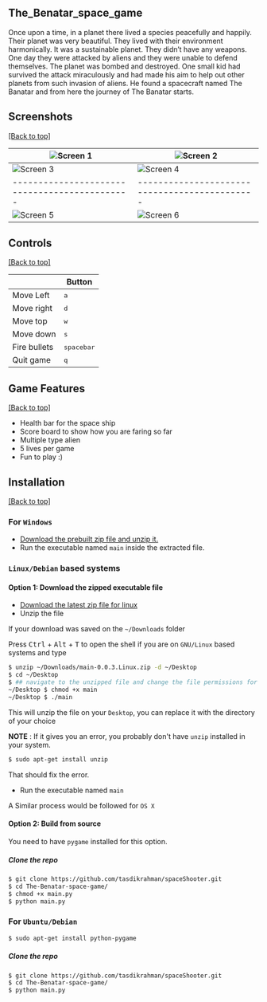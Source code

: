 ## The_Benatar_space_game

Once upon a time, in a planet there lived a species peacefully and happily. Their planet was very beautiful. They lived with their environment harmonically. It was a sustainable planet. They didn’t have any weapons. One day they were attacked by aliens and they were unable to defend themselves. The planet was bombed and destroyed. One small kid had survived the attack miraculously and had made his aim to help out other planets from such invasion of aliens. He found a spacecraft named The Banatar and from here the journey of The Banatar starts.

## Screenshots

[[Back to top]](https://github.com/Devesh-code/The-Benatar-space-game#The_Benatar_space_game)

| ![Screen 1](https://i.imgur.com/puDP3f8.jpg) | ![Screen 2](https://i.imgur.com/Xk0gO5i.jpg) |
|---------------------------------------------|---------------------------------------------|
| ![Screen 3](https://i.imgur.com/ik0DDxT.jpg) | ![Screen 4](https://i.imgur.com/8w5ydNf.jpg) |
|---------------------------------------------|---------------------------------------------|
| ![Screen 5](https://i.imgur.com/1vfMMXJ.jpg) | ![Screen 6](https://i.imgur.com/Sa7eDsF.jpg) |

## Controls

[[Back to top]](https://github.com/Devesh-code/The-Benatar-space-game#The_Benatar_space_game)

|              | Button              |
|--------------|---------------------|
| Move Left    | <kbd>a</kbd>     |
| Move right   | <kbd>d</kbd>    |
| Move top     | <kbd>w</kbd>    |
| Move down    | <kbd>s</kbd>    |
| Fire bullets | <kbd>spacebar</kbd> |
| Quit game    | <kbd>q</kbd>      |

## Game Features

[[Back to top]](https://github.com/Devesh-code/The-Benatar-space-game#The_Benatar_space_game)

- Health bar for the space ship
- Score board to show how you are faring so far
- Multiple type alien 
- 5 lives per game
- Fun to play :)

## Installation

[[Back to top]](https://github.com/Devesh-code/The-Benatar-space-game#The_Benatar_space_game)

### For `Windows`

- [Download the prebuilt zip file and unzip it.](https://github.com/Devesh-code/The-Benatar-space-game/archive/refs/heads/main.zip)
- Run the executable named `main` inside the extracted file.

### `Linux/Debian` based systems

#### Option 1: Download the zipped executable file

- [Download the latest zip file for linux](https://github.com/Devesh-code/The-Benatar-space-game/archive/refs/heads/main.zip)
- Unzip the file

If your download was saved on the `~/Downloads` folder

Press <kbd>Ctrl</kbd> + <kbd>Alt</kbd> + <kbd>T</kbd> to open the shell if you are on `GNU/Linux` based systems and type

```bash
$ unzip ~/Downloads/main-0.0.3.Linux.zip -d ~/Desktop
$ cd ~/Desktop
$ ## navigate to the unzipped file and change the file permissions for the executable
~/Desktop $ chmod +x main
~/Desktop $ ./main
```

This will unzip the file on your `Desktop`, you can replace it with the directory of your choice

**NOTE** : If it gives you an error, you probably don't have `unzip` installed in your system.

```bash
$ sudo apt-get install unzip
```
That should fix the error.

- Run the executable named `main`

A Similar process would be followed for `OS X`

#### Option 2: Build from source

You need to have `pygame` installed for this option. 

##### Clone the repo
```sh
$ git clone https://github.com/tasdikrahman/spaceShooter.git
$ cd The-Benatar-space-game/
$ chmod +x main.py
$ python main.py
```


### For `Ubuntu/Debian`

```bash
$ sudo apt-get install python-pygame
```

##### Clone the repo

```bash
$ git clone https://github.com/tasdikrahman/spaceShooter.git
$ cd The-Benatar-space-game/ 
$ python main.py
```
